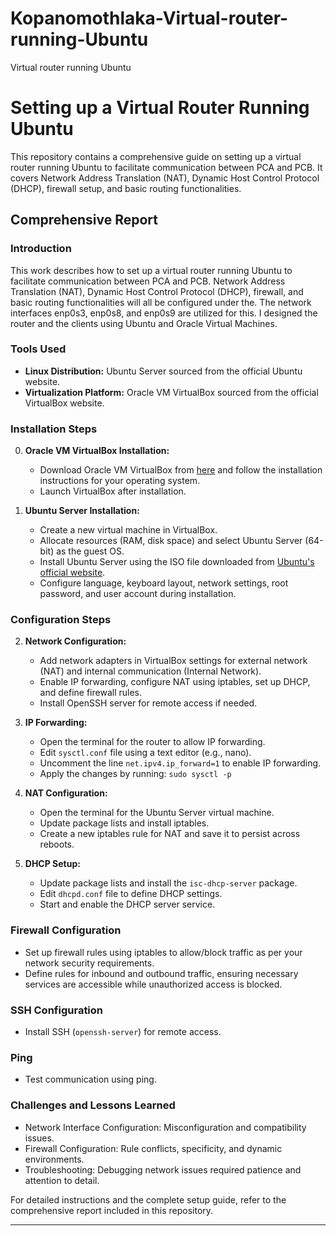 # Kopanomothlaka-Virtual-router-running-Ubuntu
Virtual router running Ubuntu

# Setting up a Virtual Router Running Ubuntu

This repository contains a comprehensive guide on setting up a virtual router running Ubuntu to facilitate communication between PCA and PCB. It covers Network Address Translation (NAT), Dynamic Host Control Protocol (DHCP), firewall setup, and basic routing functionalities.

## Comprehensive Report

### Introduction
This work describes how to set up a virtual router running Ubuntu to facilitate communication between PCA and PCB. Network Address Translation (NAT), Dynamic Host Control Protocol (DHCP), firewall, and basic routing functionalities will all be configured under the. The network interfaces enp0s3, enp0s8, and enp0s9 are utilized for this. I designed the router and the clients using Ubuntu and Oracle Virtual Machines.

### Tools Used
- **Linux Distribution:** Ubuntu Server sourced from the official Ubuntu website.
- **Virtualization Platform:** Oracle VM VirtualBox sourced from the official VirtualBox website.

### Installation Steps
0. **Oracle VM VirtualBox Installation:**
   - Download Oracle VM VirtualBox from [here](https://www.virtualbox.org) and follow the installation instructions for your operating system.
   - Launch VirtualBox after installation.

1. **Ubuntu Server Installation:**
   - Create a new virtual machine in VirtualBox.
   - Allocate resources (RAM, disk space) and select Ubuntu Server (64-bit) as the guest OS.
   - Install Ubuntu Server using the ISO file downloaded from [Ubuntu's official website](https://ubuntu.com/download/server).
   - Configure language, keyboard layout, network settings, root password, and user account during installation.

### Configuration Steps
2. **Network Configuration:**
   - Add network adapters in VirtualBox settings for external network (NAT) and internal communication (Internal Network).
   - Enable IP forwarding, configure NAT using iptables, set up DHCP, and define firewall rules.
   - Install OpenSSH server for remote access if needed.

3. **IP Forwarding:**
   - Open the terminal for the router to allow IP forwarding.
   - Edit `sysctl.conf` file using a text editor (e.g., nano).
   - Uncomment the line `net.ipv4.ip_forward=1` to enable IP forwarding.
   - Apply the changes by running: `sudo sysctl -p`

4. **NAT Configuration:**
   - Open the terminal for the Ubuntu Server virtual machine.
   - Update package lists and install iptables.
   - Create a new iptables rule for NAT and save it to persist across reboots.

5. **DHCP Setup:**
   - Update package lists and install the `isc-dhcp-server` package.
   - Edit `dhcpd.conf` file to define DHCP settings.
   - Start and enable the DHCP server service.

### Firewall Configuration
- Set up firewall rules using iptables to allow/block traffic as per your network security requirements.
- Define rules for inbound and outbound traffic, ensuring necessary services are accessible while unauthorized access is blocked.

### SSH Configuration
- Install SSH (`openssh-server`) for remote access.

### Ping
- Test communication using ping.

### Challenges and Lessons Learned
- Network Interface Configuration: Misconfiguration and compatibility issues.
- Firewall Configuration: Rule conflicts, specificity, and dynamic environments.
- Troubleshooting: Debugging network issues required patience and attention to detail.

For detailed instructions and the complete setup guide, refer to the comprehensive report included in this repository.

---


